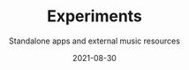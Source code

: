 ---
title: Experiments
subtitle: Standalone apps and external music resources
tags: apps
list: experiment
date: 2021-08-30
---